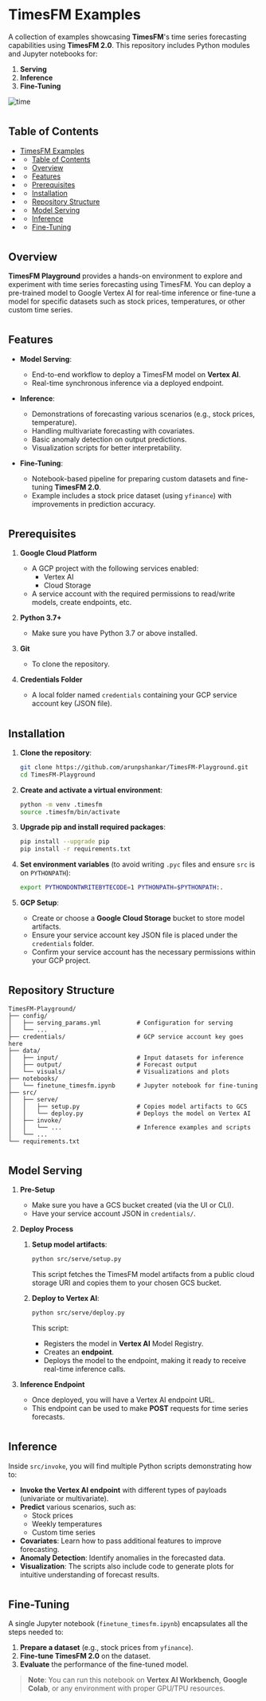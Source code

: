 # TimesFM Examples

A collection of examples showcasing **TimesFM**'s time series forecasting capabilities using **TimesFM 2.0**. This repository includes Python modules and Jupyter notebooks for:

1. **Serving**  
2. **Inference**  
3. **Fine-Tuning**  

![time](data/visuals/time.jpeg)

#

## Table of Contents

- [TimesFM Examples](#timesfm-examples)
- [](#)
  - [Table of Contents](#table-of-contents)
- [](#-1)
  - [Overview](#overview)
- [](#-2)
  - [Features](#features)
- [](#-3)
  - [Prerequisites](#prerequisites)
- [](#-4)
  - [Installation](#installation)
- [](#-5)
  - [Repository Structure](#repository-structure)
- [](#-6)
  - [Model Serving](#model-serving)
- [](#-7)
  - [Inference](#inference)
- [](#-8)
  - [Fine-Tuning](#fine-tuning)

#

## Overview

**TimesFM Playground** provides a hands-on environment to explore and experiment with time series forecasting using TimesFM. You can deploy a pre-trained model to Google Vertex AI for real-time inference or fine-tune a model for specific datasets such as stock prices, temperatures, or other custom time series.

#

## Features

- **Model Serving**:  
  - End-to-end workflow to deploy a TimesFM model on **Vertex AI**.
  - Real-time synchronous inference via a deployed endpoint.

- **Inference**:  
  - Demonstrations of forecasting various scenarios (e.g., stock prices, temperature).
  - Handling multivariate forecasting with covariates.
  - Basic anomaly detection on output predictions.
  - Visualization scripts for better interpretability.

- **Fine-Tuning**:  
  - Notebook-based pipeline for preparing custom datasets and fine-tuning **TimesFM 2.0**.
  - Example includes a stock price dataset (using `yfinance`) with improvements in prediction accuracy.

#

## Prerequisites

1. **Google Cloud Platform**  
   - A GCP project with the following services enabled:  
     - Vertex AI  
     - Cloud Storage  
   - A service account with the required permissions to read/write models, create endpoints, etc.

2. **Python 3.7+**  
   - Make sure you have Python 3.7 or above installed.

3. **Git**  
   - To clone the repository.

4. **Credentials Folder**  
   - A local folder named `credentials` containing your GCP service account key (JSON file).

#

## Installation

1. **Clone the repository**:
   ```bash
   git clone https://github.com/arunpshankar/TimesFM-Playground.git
   cd TimesFM-Playground
   ```

2. **Create and activate a virtual environment**:
   ```bash
   python -m venv .timesfm
   source .timesfm/bin/activate
   ```

3. **Upgrade pip and install required packages**:
   ```bash
   pip install --upgrade pip
   pip install -r requirements.txt
   ```

4. **Set environment variables** (to avoid writing `.pyc` files and ensure `src` is on `PYTHONPATH`):
   ```bash
   export PYTHONDONTWRITEBYTECODE=1 PYTHONPATH=$PYTHONPATH:.
   ```

5. **GCP Setup**:
   - Create or choose a **Google Cloud Storage** bucket to store model artifacts.
   - Ensure your service account key JSON file is placed under the `credentials` folder.
   - Confirm your service account has the necessary permissions within your GCP project.

#

## Repository Structure

```
TimesFM-Playground/
├── config/
│   ├── serving_params.yml          # Configuration for serving
│   └── ...
├── credentials/                    # GCP service account key goes here
├── data/
│   ├── input/                      # Input datasets for inference
│   ├── output/                     # Forecast output
│   └── visuals/                    # Visualizations and plots
├── notebooks/
│   └── finetune_timesfm.ipynb      # Jupyter notebook for fine-tuning
├── src/
│   ├── serve/
│   │   ├── setup.py                # Copies model artifacts to GCS
│   │   └── deploy.py               # Deploys the model on Vertex AI
│   ├── invoke/
│   │   └── ...                     # Inference examples and scripts
│   └── ...
└── requirements.txt
```

#

## Model Serving

1. **Pre-Setup**  
   - Make sure you have a GCS bucket created (via the UI or CLI).
   - Have your service account JSON in `credentials/`.

2. **Deploy Process**  
   1. **Setup model artifacts**:
      ```bash
      python src/serve/setup.py
      ```
      This script fetches the TimesFM model artifacts from a public cloud storage URI and copies them to your chosen GCS bucket.

   2. **Deploy to Vertex AI**:
      ```bash
      python src/serve/deploy.py
      ```
      This script:
      - Registers the model in **Vertex AI** Model Registry.
      - Creates an **endpoint**.
      - Deploys the model to the endpoint, making it ready to receive real-time inference calls.

3. **Inference Endpoint**  
   - Once deployed, you will have a Vertex AI endpoint URL.
   - This endpoint can be used to make **POST** requests for time series forecasts.

#

## Inference

Inside `src/invoke`, you will find multiple Python scripts demonstrating how to:

- **Invoke the Vertex AI endpoint** with different types of payloads (univariate or multivariate).
- **Predict** various scenarios, such as:
  - Stock prices
  - Weekly temperatures
  - Custom time series
- **Covariates**: Learn how to pass additional features to improve forecasting.
- **Anomaly Detection**: Identify anomalies in the forecasted data.
- **Visualization**: The scripts also include code to generate plots for intuitive understanding of forecast results.

#

## Fine-Tuning

A single Jupyter notebook (`finetune_timesfm.ipynb`) encapsulates all the steps needed to:

1. **Prepare a dataset** (e.g., stock prices from `yfinance`).  
2. **Fine-tune TimesFM 2.0** on the dataset.  
3. **Evaluate** the performance of the fine-tuned model.

> **Note**: You can run this notebook on **Vertex AI Workbench**, **Google Colab**, or any environment with proper GPU/TPU resources.